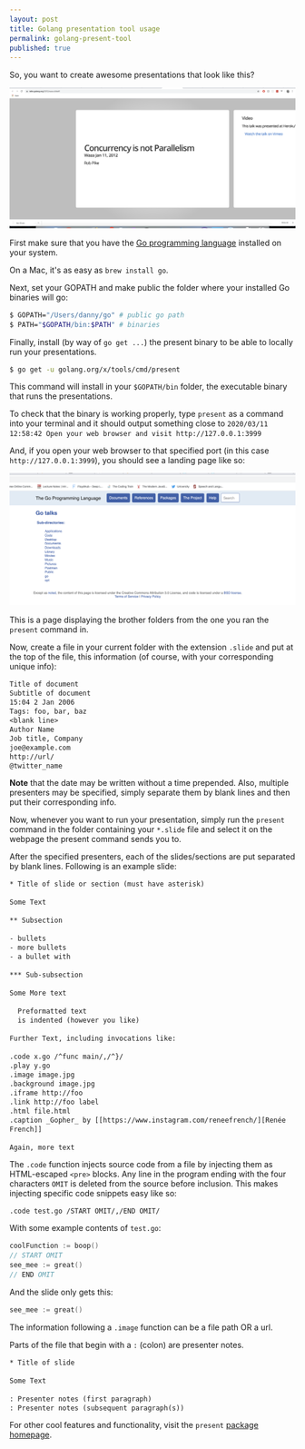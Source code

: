 ```yaml
---
layout: post
title: Golang presentation tool usage
permalink: golang-present-tool
published: true
---
```


So, you want to create awesome presentations that look like this?

![](/goods/gopresentpic.png)

First make sure that you have the [Go programming language](https://go.dev/) installed on your system.

On a Mac, it's as easy as `brew install go`.

Next, set your GOPATH and make public the folder where your installed Go binaries will go:

```bash
$ GOPATH="/Users/danny/go" # public go path
$ PATH="$GOPATH/bin:$PATH" # binaries
```

Finally, install (by way of `go get ...`) the present binary to be able to locally run your presentations.

```bash
$ go get -u golang.org/x/tools/cmd/present
```

This command will install in your `$GOPATH/bin` folder, the executable binary that runs the presentations.

To check that the binary is working properly, type `present` as a command into your terminal and it should output something close to `2020/03/11 12:58:42 Open your web browser and visit http://127.0.0.1:3999`

And, if you open your web browser to that specified port (in this case `http://127.0.0.1:3999`), you should see a landing page like so:

![](/goods/presenthomepage.png)

This is a page displaying the brother folders from the one you ran the `present` command in.

Now, create a file in your current folder with the extension `.slide` and put at the top of the file, this information (of course, with your corresponding unique info):

```
Title of document
Subtitle of document
15:04 2 Jan 2006
Tags: foo, bar, baz
<blank line>
Author Name
Job title, Company
joe@example.com
http://url/
@twitter_name
```

**Note** that the date may be written without a time prepended. Also, multiple presenters may be specified, simply separate them by blank lines and then put their corresponding info.

Now, whenever you want to run your presentation, simply run the `present` command in the folder containing your `*.slide` file and select it on the webpage the present command sends you to.

After the specified presenters, each of the slides/sections are put separated by blank lines. Following is an example slide:

```
* Title of slide or section (must have asterisk)

Some Text

** Subsection

- bullets
- more bullets
- a bullet with

*** Sub-subsection

Some More text

  Preformatted text
  is indented (however you like)

Further Text, including invocations like:

.code x.go /^func main/,/^}/
.play y.go
.image image.jpg
.background image.jpg
.iframe http://foo
.link http://foo label
.html file.html
.caption _Gopher_ by [[https://www.instagram.com/reneefrench/][Renée French]]

Again, more text
```

The `.code` function injects source code from a file by injecting them as HTML-escaped `<pre>` blocks.
Any line in the program ending with the four characters `OMIT` is deleted from the source before inclusion. This makes injecting specific code snippets easy like so:

```
.code test.go /START OMIT/,/END OMIT/
```

With some example contents of `test.go`:

```go
coolFunction := boop()
// START OMIT
see_mee := great()
// END OMIT
```

And the slide only gets this:

```go
see_mee := great()
```

The information following a `.image` function can be a file path OR a url.

Parts of the file that begin with a `:` (colon) are presenter notes.

```
* Title of slide

Some Text

: Presenter notes (first paragraph)
: Presenter notes (subsequent paragraph(s))
```

For other cool features and functionality, visit the `present` [package homepage](https://pkg.go.dev/golang.org/x/tools/present?tab=doc).
